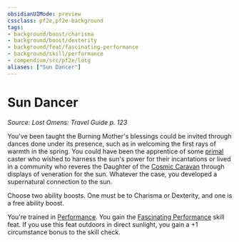 ```yaml
---
obsidianUIMode: preview
cssclass: pf2e,pf2e-background
tags:
- background/boost/charisma
- background/boost/dexterity
- background/feat/fascinating-performance
- background/skill/performance
- compendium/src/pf2e/lotg
aliases: ["Sun Dancer"]
---
```

# Sun Dancer
*Source: Lost Omens: Travel Guide p. 123*  

You've been taught the Burning Mother's blessings could be invited through dances done under its presence, such as in welcoming the first rays of warmth in the spring. You could have been the apprentice of some [primal](../../../rules/traits/primal.md) caster who wished to harness the sun's power for their incantations or lived in a community who reveres the Daughter of the [Cosmic Caravan](../../setting/deities/cosmic-caravan-lotg.md) through displays of veneration for the sun. Whatever the case, you developed a supernatural connection to the sun.

Choose two ability boosts. One must be to Charisma or Dexterity, and one is a free ability boost.

You're trained in [Performance](../../skills.md#Performance). You gain the [Fascinating Performance](../../feats/fascinating-performance.md) skill feat. If you use this feat outdoors in direct sunlight, you gain a +1 circumstance bonus to the skill check.